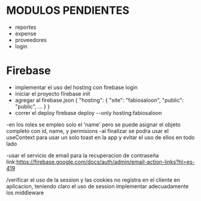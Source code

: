 # MODULOS PENDIENTES

- reportes
- expense
- proveedores
- login

# Firebase

- implementar el uso del hosting con firebase login
- iniciar el proyecto firebase init
- agregar al firebase.json
  {
  "hosting": {
    "site": "fabiosaloon",
    "public": "public",
    ...
    }
  }
- correr el deploy  firebase deploy --only hosting:fabiosaloon

-en los roles se empleo solo el 'name' pero se puede asignar el objeto completo con id, name, y permisions
  -al finalizar se podra usar el useContext para usar un solo toast en la app y evitar el uso de ellos en todo lado
  
-usar el servicio de email para la recuperacion de contraseña link:https://firebase.google.com/docs/auth/admin/email-action-links?hl=es-419

/verificar el uso de la session y las cookies no registra en el cliente en aplicacion, teniendo claro el uso de session implementar adecuadamente los middleware 